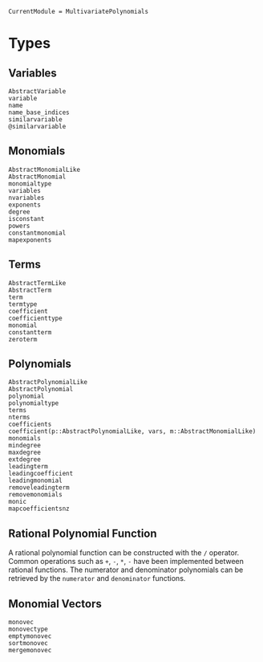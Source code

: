 ```@meta
CurrentModule = MultivariatePolynomials
```

# Types

## Variables

```@docs
AbstractVariable
variable
name
name_base_indices
similarvariable
@similarvariable
```

## Monomials

```@docs
AbstractMonomialLike
AbstractMonomial
monomialtype
variables
nvariables
exponents
degree
isconstant
powers
constantmonomial
mapexponents
```

## Terms

```@docs
AbstractTermLike
AbstractTerm
term
termtype
coefficient
coefficienttype
monomial
constantterm
zeroterm
```

## Polynomials

```@docs
AbstractPolynomialLike
AbstractPolynomial
polynomial
polynomialtype
terms
nterms
coefficients
coefficient(p::AbstractPolynomialLike, vars, m::AbstractMonomialLike)
monomials
mindegree
maxdegree
extdegree
leadingterm
leadingcoefficient
leadingmonomial
removeleadingterm
removemonomials
monic
mapcoefficientsnz
```

## Rational Polynomial Function

A rational polynomial function can be constructed with the `/` operator. Common operations such as `+`, `-`, `*`, `-` have been implemented between rational functions.
The numerator and denominator polynomials can be retrieved by the `numerator` and `denominator` functions.

## Monomial Vectors

```@docs
monovec
monovectype
emptymonovec
sortmonovec
mergemonovec
```
